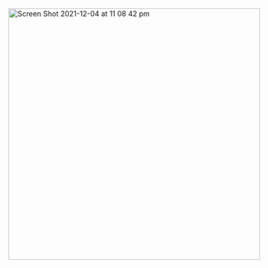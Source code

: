 <img width="497" alt="Screen Shot 2021-12-04 at 11 08 42 pm" src="https://user-images.githubusercontent.com/65474495/144708851-63a400af-6bd4-4a90-bb34-2bdeee1af812.png">
